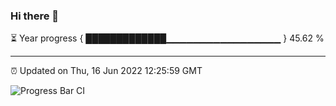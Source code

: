 ### Hi there 👋

⏳ Year progress { █████████████▁▁▁▁▁▁▁▁▁▁▁▁▁▁▁▁▁ } 45.62 %

---

⏰ Updated on Thu, 16 Jun 2022 12:25:59 GMT

![Progress Bar CI](https://github.com/liununu/liununu/workflows/Progress%20Bar%20CI/badge.svg)
